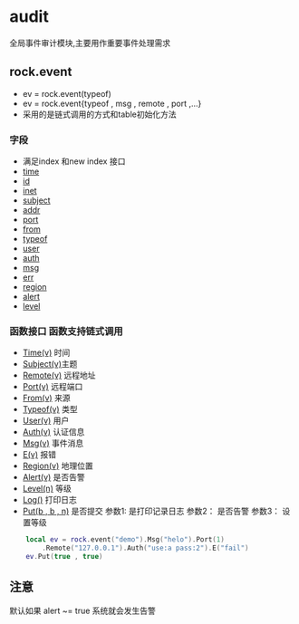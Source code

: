 # audit
全局事件审计模块,主要用作重要事件处理需求


## rock.event
- ev = rock.event(typeof)
- ev = rock.event{typeof , msg , remote , port ,...}
- 采用的是链式调用的方式和table初始化方法
### 字段
- 满足index 和new index 接口
- [time]()
- [id]()
- [inet]()
- [subject]()
- [addr]()
- [port]()
- [from]()
- [typeof]()
- [user]()
- [auth]()
- [msg]()
- [err]()
- [region]()
- [alert]()
- [level]()

### 函数接口 函数支持链式调用
- [Time(v)]()   时间
- [Subject(v)]()主题
- [Remote(v)]() 远程地址
- [Port(v)]()   远程端口
- [From(v)]()   来源
- [Typeof(v)]() 类型
- [User(v)]() 用户
- [Auth(v)]() 认证信息
- [Msg(v)]() 事件消息
- [E(v)]()  报错
- [Region(v)]() 地理位置
- [Alert(v)]()  是否告警
- [Level(n)]()  等级
- [Log()]()     打印日志
- [Put(b , b , n)]() 是否提交 参数1: 是打印记录日志  参数2： 是否告警  参数3： 设置等级

```lua
    local ev = rock.event("demo").Msg("helo").Port(1)
        .Remote("127.0.0.1").Auth("use:a pass:2").E("fail")
    ev.Put(true , true)
```

## 注意
默认如果 alert ~= true 系统就会发生告警